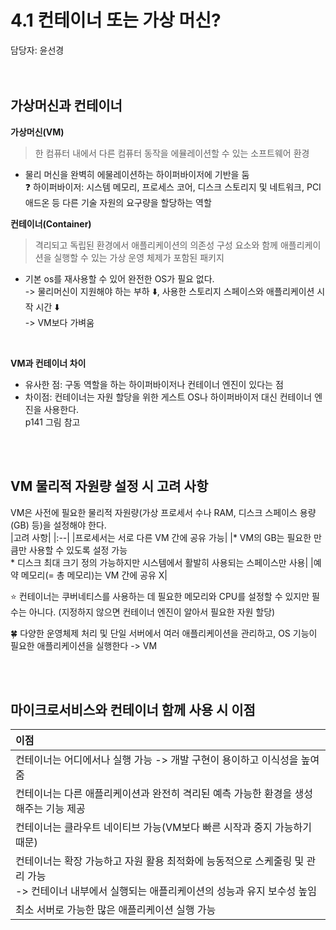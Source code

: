 # 4.1 컨테이너 또는 가상 머신?
담당자: 윤선경
</br>
</br>
</br>


## 가상머신과 컨테이너
**가상머신(VM)**
>  한 컴퓨터 내에서 다른 컴퓨터 동작을 에뮬레이션할 수 있는 소프트웨어 환경 
* 물리 머신을 완벽히 에물레이션하는 하이퍼바이저에 기반을 둠 </br>
❓ 하이퍼바이저: 시스템 메모리, 프로세스 코어, 디스크 스토리지 및 네트워크, PCI 애드온 등 다른 기술 자원의 요구량을 할당하는 역할

**컨테이너(Container)**
> 격리되고 독립된 환경에서 애플리케이션의 의존성 구성 요소와 함께 애플리케이션을 실행할 수 있는 가상 운영 체제가 포함된 패키지
* 기본 os를 재사용할 수 있어 완전한 OS가 필요 없다.</br>
-> 물리머신이 지원해야 하는 부하 ⬇️, 사용한 스토리지 스페이스와 애플리케이션 시작 시간 ⬇️ </br> 
-> VM보다 가벼움

</br>

**VM과 컨테이너 차이**</br>
* 유사한 점: 구동 역할을 하는 하이퍼바이저나 컨테이너 엔진이 있다는 점</br>
* 차이점: 컨테이너는 자원 할당을 위한 게스트 OS나 하이퍼바이저 대신 컨테이너 엔진을 사용한다. </br>
p141 그림 참고
</br>
</br>

## VM 물리적 자원량 설정 시 고려 사항
VM은 사전에 필요한 물리적 자원량(가상 프로세서 수나 RAM, 디스크 스페이스 용량(GB) 등)을 설정해야 한다.</br>
|고려 사항|
|:--|
|프로세서는 서로 다른 VM 간에 공유 가능|
|* VM의 GB는 필요한 만큼만 사용할 수 있도록 설정 가능</br> * 디스크 최대 크기 정의 가능하지만 시스템에서 활발히 사용되는 스페이스만 사용|
|예약 메모리(= 총 메모리)는 VM 간에 공유 X|

⭐ 컨테이너는 쿠버네티스를 사용하는 데 필요한 메모리와 CPU를 설정할 수 있지만 필수는 아니다.
(지정하지 않으면 컨테이너 엔진이 알아서 필요한 자원 할당)</br>

🍀 다양한 운영체제 처리 및 단일 서버에서 여러 애플리케이션을 관리하고, OS 기능이 필요한 애플리케이션을 실행한다 -> VM

</br>
</br>

## 마이크로서비스와 컨테이너 함께 사용 시 이점
|이점|
|:--|
|컨테이너는 어디에서나 실행 가능 -> 개발 구현이 용이하고 이식성을 높여줌|
|컨테이너는 다른 애플리케이션과 완전히 격리된 예측 가능한 환경을 생성해주는 기능 제공|
|컨테이너는 클라우트 네이티브 가능(VM보다 빠른 시작과 중지 가능하기 때문)|
|컨테이너는 확장 가능하고 자원 활용 최적화에 능동적으로 스케줄링 및 관리 가능</br> -> 컨테이너 내부에서 실행되는 애플리케이션의 성능과 유지 보수성 높임|
|최소 서버로 가능한 많은 애플리케이션 실행 가능|

